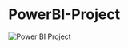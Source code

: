 # PowerBI-Project
![Power BI Project]("https://github.com/anirban-96/PowerBI-Project/blob/main/RoadAccident.png")
